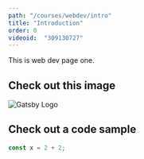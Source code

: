 ```yaml
---
path: "/courses/webdev/intro"
title: "Introduction"
order: 0
videoid:  "309130727"
---
```


This is web dev page one.

## Check out this image

![Gatsby Logo](./images/logo.svg)

## Check out a code sample

```js
const x = 2 + 2;
```
